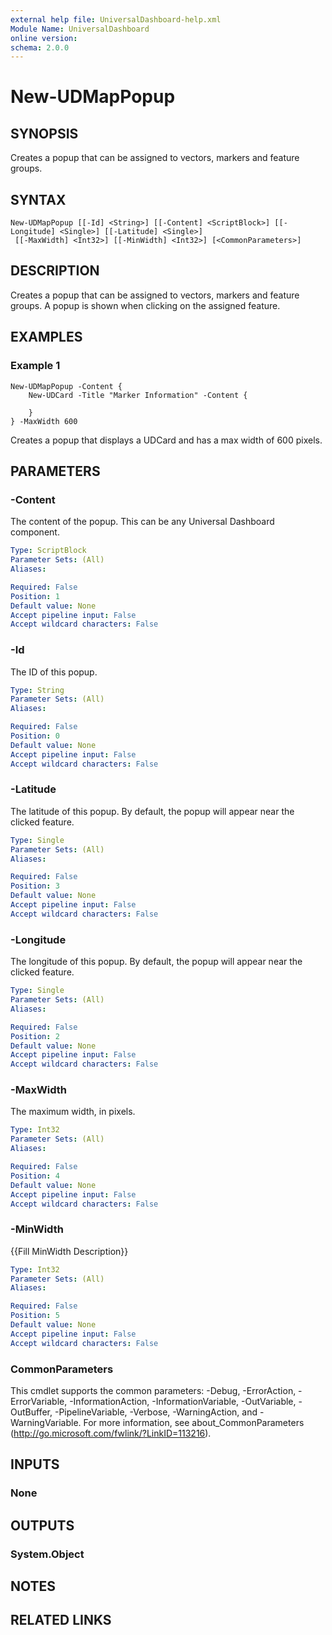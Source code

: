 ```yaml
---
external help file: UniversalDashboard-help.xml
Module Name: UniversalDashboard
online version: 
schema: 2.0.0
---
```


# New-UDMapPopup

## SYNOPSIS
Creates a popup that can be assigned to vectors, markers and feature groups.

## SYNTAX

```
New-UDMapPopup [[-Id] <String>] [[-Content] <ScriptBlock>] [[-Longitude] <Single>] [[-Latitude] <Single>]
 [[-MaxWidth] <Int32>] [[-MinWidth] <Int32>] [<CommonParameters>]
```

## DESCRIPTION
Creates a popup that can be assigned to vectors, markers and feature groups. A popup is shown when clicking on the assigned feature.

## EXAMPLES

### Example 1
```
New-UDMapPopup -Content {
    New-UDCard -Title "Marker Information" -Content {

    }
} -MaxWidth 600
```

Creates a popup that displays a UDCard and has a max width of 600 pixels.

## PARAMETERS

### -Content
The content of the popup. This can be any Universal Dashboard component.

```yaml
Type: ScriptBlock
Parameter Sets: (All)
Aliases: 

Required: False
Position: 1
Default value: None
Accept pipeline input: False
Accept wildcard characters: False
```

### -Id
The ID of this popup.

```yaml
Type: String
Parameter Sets: (All)
Aliases: 

Required: False
Position: 0
Default value: None
Accept pipeline input: False
Accept wildcard characters: False
```

### -Latitude
The latitude of this popup. By default, the popup will appear near the clicked feature.

```yaml
Type: Single
Parameter Sets: (All)
Aliases: 

Required: False
Position: 3
Default value: None
Accept pipeline input: False
Accept wildcard characters: False
```

### -Longitude
The longitude of this popup. By default, the popup will appear near the clicked feature.

```yaml
Type: Single
Parameter Sets: (All)
Aliases: 

Required: False
Position: 2
Default value: None
Accept pipeline input: False
Accept wildcard characters: False
```

### -MaxWidth
The maximum width, in pixels.

```yaml
Type: Int32
Parameter Sets: (All)
Aliases: 

Required: False
Position: 4
Default value: None
Accept pipeline input: False
Accept wildcard characters: False
```

### -MinWidth
{{Fill MinWidth Description}}

```yaml
Type: Int32
Parameter Sets: (All)
Aliases: 

Required: False
Position: 5
Default value: None
Accept pipeline input: False
Accept wildcard characters: False
```

### CommonParameters
This cmdlet supports the common parameters: -Debug, -ErrorAction, -ErrorVariable, -InformationAction, -InformationVariable, -OutVariable, -OutBuffer, -PipelineVariable, -Verbose, -WarningAction, and -WarningVariable. For more information, see about_CommonParameters (http://go.microsoft.com/fwlink/?LinkID=113216).

## INPUTS

### None

## OUTPUTS

### System.Object

## NOTES

## RELATED LINKS

